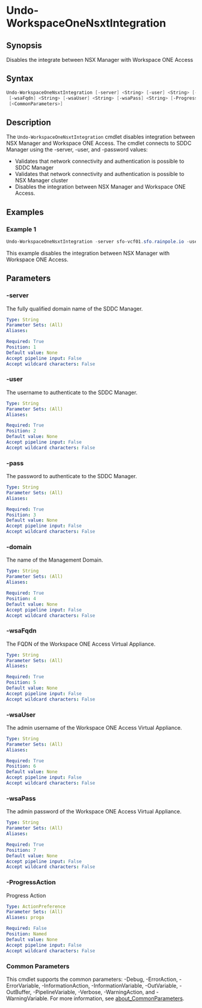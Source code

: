 # Undo-WorkspaceOneNsxtIntegration

## Synopsis

Disables the integrate between NSX Manager with Workspace ONE Access

## Syntax

```powershell
Undo-WorkspaceOneNsxtIntegration [-server] <String> [-user] <String> [-pass] <String> [-domain] <String>
 [-wsaFqdn] <String> [-wsaUser] <String> [-wsaPass] <String> [-ProgressAction <ActionPreference>]
 [<CommonParameters>]
```

## Description

The `Undo-WorkspaceOneNsxtIntegration` cmdlet disables integration between NSX Manager and Workspace ONE Access.
The cmdlet connects to SDDC Manager using the -server, -user, and -password values:

- Validates that network connectivity and authentication is possible to SDDC Manager
- Validates that network connectivity and authentication is possible to NSX Manager cluster
- Disables the integration between NSX Manager and Workspace ONE Access.

## Examples

### Example 1

```powershell
Undo-WorkspaceOneNsxtIntegration -server sfo-vcf01.sfo.rainpole.io -user administrator@vsphere.local -pass VMw@re1! -domain sfo-m01 -wsaFqdn sfo-wsa01.sfo.rainpole.io -wsaUser admin -wsaPass VMw@re1!
```

This example disables the integration between NSX Manager with Workspace ONE Access.

## Parameters

### -server

The fully qualified domain name of the SDDC Manager.

```yaml
Type: String
Parameter Sets: (All)
Aliases:

Required: True
Position: 1
Default value: None
Accept pipeline input: False
Accept wildcard characters: False
```

### -user

The username to authenticate to the SDDC Manager.

```yaml
Type: String
Parameter Sets: (All)
Aliases:

Required: True
Position: 2
Default value: None
Accept pipeline input: False
Accept wildcard characters: False
```

### -pass

The password to authenticate to the SDDC Manager.

```yaml
Type: String
Parameter Sets: (All)
Aliases:

Required: True
Position: 3
Default value: None
Accept pipeline input: False
Accept wildcard characters: False
```

### -domain

The name of the Management Domain.

```yaml
Type: String
Parameter Sets: (All)
Aliases:

Required: True
Position: 4
Default value: None
Accept pipeline input: False
Accept wildcard characters: False
```

### -wsaFqdn

The FQDN of the Workspace ONE Access Virtual Appliance.

```yaml
Type: String
Parameter Sets: (All)
Aliases:

Required: True
Position: 5
Default value: None
Accept pipeline input: False
Accept wildcard characters: False
```

### -wsaUser

The admin username of the Workspace ONE Access Virtual Appliance.

```yaml
Type: String
Parameter Sets: (All)
Aliases:

Required: True
Position: 6
Default value: None
Accept pipeline input: False
Accept wildcard characters: False
```

### -wsaPass

The admin password of the Workspace ONE Access Virtual Appliance.

```yaml
Type: String
Parameter Sets: (All)
Aliases:

Required: True
Position: 7
Default value: None
Accept pipeline input: False
Accept wildcard characters: False
```

### -ProgressAction

Progress Action

```yaml
Type: ActionPreference
Parameter Sets: (All)
Aliases: proga

Required: False
Position: Named
Default value: None
Accept pipeline input: False
Accept wildcard characters: False
```

### Common Parameters

This cmdlet supports the common parameters: -Debug, -ErrorAction, -ErrorVariable, -InformationAction, -InformationVariable, -OutVariable, -OutBuffer, -PipelineVariable, -Verbose, -WarningAction, and -WarningVariable. For more information, see [about_CommonParameters](http://go.microsoft.com/fwlink/?LinkID=113216).
